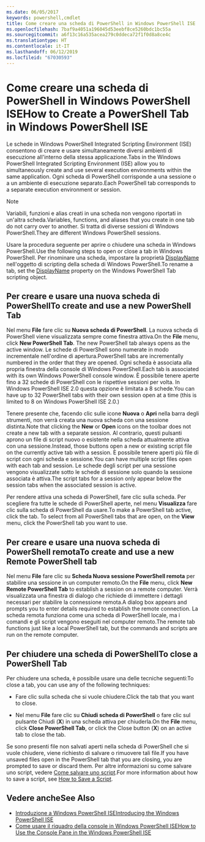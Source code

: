 ```yaml
---
ms.date: 06/05/2017
keywords: powershell,cmdlet
title: Come creare una scheda di PowerShell in Windows PowerShell ISE
ms.openlocfilehash: 7baf9a4051a196045d53eebf8ce5260bdc1bc55a
ms.sourcegitcommit: a6f13c16a535acea279c0ddeca72f1f0d8a8ce4c
ms.translationtype: HT
ms.contentlocale: it-IT
ms.lasthandoff: 06/12/2019
ms.locfileid: "67030593"
---
```

# <a name="how-to-create-a-powershell-tab-in-windows-powershell-ise"></a><span data-ttu-id="f7998-103">Come creare una scheda di PowerShell in Windows PowerShell ISE</span><span class="sxs-lookup"><span data-stu-id="f7998-103">How to Create a PowerShell Tab in Windows PowerShell ISE</span></span>

<span data-ttu-id="f7998-104">Le schede in Windows PowerShell Integrated Scripting Environment (ISE) consentono di creare e usare simultaneamente diversi ambienti di esecuzione all'interno della stessa applicazione.</span><span class="sxs-lookup"><span data-stu-id="f7998-104">Tabs in the Windows PowerShell Integrated Scripting Environment (ISE) allow you to simultaneously create and use several execution environments within the same application.</span></span>
<span data-ttu-id="f7998-105">Ogni scheda di PowerShell corrisponde a una sessione o a un ambiente di esecuzione separato.</span><span class="sxs-lookup"><span data-stu-id="f7998-105">Each PowerShell tab corresponds to a separate execution environment or session.</span></span>

> [!NOTE]
> <span data-ttu-id="f7998-106">Variabili, funzioni e alias creati in una scheda non vengono riportati in un'altra scheda.</span><span class="sxs-lookup"><span data-stu-id="f7998-106">Variables, functions, and aliases that you create in one tab do not carry over to another.</span></span> <span data-ttu-id="f7998-107">Si tratta di diverse sessioni di Windows PowerShell.</span><span class="sxs-lookup"><span data-stu-id="f7998-107">They are different Windows PowerShell sessions.</span></span>

<span data-ttu-id="f7998-108">Usare la procedura seguente per aprire o chiudere una scheda in Windows PowerShell.</span><span class="sxs-lookup"><span data-stu-id="f7998-108">Use the following steps to open or close a tab in Windows PowerShell.</span></span>
<span data-ttu-id="f7998-109">Per rinominare una scheda, impostare la proprietà [DisplayName](object-model/The-PowerShellTab-Object.md#displayname) nell'oggetto di scripting della scheda di Windows PowerShell.</span><span class="sxs-lookup"><span data-stu-id="f7998-109">To rename a tab, set the [DisplayName](object-model/The-PowerShellTab-Object.md#displayname) property on the Windows PowerShell Tab scripting object.</span></span>

## <a name="to-create-and-use-a-new-powershell-tab"></a><span data-ttu-id="f7998-110">Per creare e usare una nuova scheda di PowerShell</span><span class="sxs-lookup"><span data-stu-id="f7998-110">To create and use a new PowerShell Tab</span></span>

<span data-ttu-id="f7998-111">Nel menu **File** fare clic su **Nuova scheda di PowerShell**. La nuova scheda di PowerShell viene visualizzata sempre come finestra attiva.</span><span class="sxs-lookup"><span data-stu-id="f7998-111">On the **File** menu, click **New PowerShell Tab**. The new PowerShell tab always opens as the active window.</span></span>
<span data-ttu-id="f7998-112">Le schede di PowerShell sono numerate in modo incrementale nell'ordine di apertura.</span><span class="sxs-lookup"><span data-stu-id="f7998-112">PowerShell tabs are incrementally numbered in the order that they are opened.</span></span>
<span data-ttu-id="f7998-113">Ogni scheda è associata alla propria finestra della console di Windows PowerShell.</span><span class="sxs-lookup"><span data-stu-id="f7998-113">Each tab is associated with its own Windows PowerShell console window.</span></span>
<span data-ttu-id="f7998-114">È possibile tenere aperte fino a 32 schede di PowerShell con le rispettive sessioni per volta. In Windows PowerShell ISE 2.0 questa opzione è limitata a 8 schede.</span><span class="sxs-lookup"><span data-stu-id="f7998-114">You can have up to 32 PowerShell tabs with their own session open at a time (this is limited to 8 on Windows PowerShell ISE 2.0.)</span></span>

<span data-ttu-id="f7998-115">Tenere presente che, facendo clic sulle icone **Nuova** o **Apri** nella barra degli strumenti, non verrà creata una nuova scheda con una sessione distinta.</span><span class="sxs-lookup"><span data-stu-id="f7998-115">Note that clicking the **New** or **Open** icons on the toolbar does not create a new tab with a separate session.</span></span>
<span data-ttu-id="f7998-116">Al contrario, questi pulsanti aprono un file di script nuovo o esistente nella scheda attualmente attiva con una sessione.</span><span class="sxs-lookup"><span data-stu-id="f7998-116">Instead, those buttons open a new or existing script file on the currently active tab with a session.</span></span>
<span data-ttu-id="f7998-117">È possibile tenere aperti più file di script con ogni scheda e sessione.</span><span class="sxs-lookup"><span data-stu-id="f7998-117">You can have multiple script files open with each tab and session.</span></span>
<span data-ttu-id="f7998-118">Le schede degli script per una sessione vengono visualizzate sotto le schede di sessione solo quando la sessione associata è attiva.</span><span class="sxs-lookup"><span data-stu-id="f7998-118">The script tabs for a session only appear below the session tabs when the associated session is active.</span></span>

<span data-ttu-id="f7998-119">Per rendere attiva una scheda di PowerShell, fare clic sulla scheda. Per scegliere fra tutte le schede di PowerShell aperte, nel menu **Visualizza** fare clic sulla scheda di PowerShell da usare.</span><span class="sxs-lookup"><span data-stu-id="f7998-119">To make a PowerShell tab active, click the tab. To select from all PowerShell tabs that are open, on the **View** menu, click the PowerShell tab you want to use.</span></span>

## <a name="to-create-and-use-a-new-remote-powershell-tab"></a><span data-ttu-id="f7998-120">Per creare e usare una nuova scheda di PowerShell remota</span><span class="sxs-lookup"><span data-stu-id="f7998-120">To create and use a new Remote PowerShell tab</span></span>

<span data-ttu-id="f7998-121">Nel menu **File** fare clic su **Scheda Nuova sessione PowerShell remota** per stabilire una sessione in un computer remoto.</span><span class="sxs-lookup"><span data-stu-id="f7998-121">On the **File** menu, click **New Remote PowerShell Tab** to establish a session on a remote computer.</span></span>
<span data-ttu-id="f7998-122">Verrà visualizzata una finestra di dialogo che richiede di immettere i dettagli necessari per stabilire la connessione remota.</span><span class="sxs-lookup"><span data-stu-id="f7998-122">A dialog box appears and prompts you to enter details required to establish the remote connection.</span></span>
<span data-ttu-id="f7998-123">La scheda remota funziona come una scheda di PowerShell locale, ma i comandi e gli script vengono eseguiti nel computer remoto.</span><span class="sxs-lookup"><span data-stu-id="f7998-123">The remote tab functions just like a local PowerShell tab, but the commands and scripts are run on the remote computer.</span></span>

## <a name="to-close-a-powershell-tab"></a><span data-ttu-id="f7998-124">Per chiudere una scheda di PowerShell</span><span class="sxs-lookup"><span data-stu-id="f7998-124">To close a PowerShell Tab</span></span>

<span data-ttu-id="f7998-125">Per chiudere una scheda, è possibile usare una delle tecniche seguenti:</span><span class="sxs-lookup"><span data-stu-id="f7998-125">To close a tab, you can use any of the following techniques:</span></span>

- <span data-ttu-id="f7998-126">Fare clic sulla scheda che si vuole chiudere.</span><span class="sxs-lookup"><span data-stu-id="f7998-126">Click the tab that you want to close.</span></span>

- <span data-ttu-id="f7998-127">Nel menu **File** fare clic su **Chiudi scheda di PowerShell** o fare clic sul pulsante Chiudi (**X**) in una scheda attiva per chiuderla.</span><span class="sxs-lookup"><span data-stu-id="f7998-127">On the **File** menu, click **Close PowerShell Tab**, or click  the Close button  (**X**) on an active tab to close the tab.</span></span>

<span data-ttu-id="f7998-128">Se sono presenti file non salvati aperti nella scheda di PowerShell che si vuole chiudere, viene richiesto di salvare o rimuovere tali file.</span><span class="sxs-lookup"><span data-stu-id="f7998-128">If you have unsaved files open in the PowerShell tab that you are closing, you are prompted to save or discard them.</span></span>
<span data-ttu-id="f7998-129">Per altre informazioni su come salvare uno script, vedere [Come salvare uno script](How-to-Write-and-Run-Scripts-in-the-Windows-PowerShell-ISE.md#how-to-save-a-script).</span><span class="sxs-lookup"><span data-stu-id="f7998-129">For more information about how to save a script, see [How to Save a Script](How-to-Write-and-Run-Scripts-in-the-Windows-PowerShell-ISE.md#how-to-save-a-script).</span></span>

## <a name="see-also"></a><span data-ttu-id="f7998-130">Vedere anche</span><span class="sxs-lookup"><span data-stu-id="f7998-130">See Also</span></span>

- [<span data-ttu-id="f7998-131">Introduzione a Windows PowerShell ISE</span><span class="sxs-lookup"><span data-stu-id="f7998-131">Introducing the Windows PowerShell ISE</span></span>](Introducing-the-Windows-PowerShell-ISE.md)
- [<span data-ttu-id="f7998-132">Come usare il riquadro della console in Windows PowerShell ISE</span><span class="sxs-lookup"><span data-stu-id="f7998-132">How to Use the Console Pane in the Windows PowerShell ISE</span></span>](How-to-Use-the-Console-Pane-in-the-Windows-PowerShell-ISE.md)

